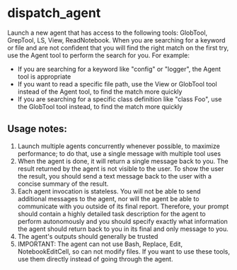 # dispatch_agent

Launch a new agent that has access to the following tools: GlobTool, GrepTool, LS, View, ReadNotebook. When you are searching for a keyword or file and are not confident that you will find the right match on the first try, use the Agent tool to perform the search for you. For example:

- If you are searching for a keyword like "config" or "logger", the Agent tool is appropriate
- If you want to read a specific file path, use the View or GlobTool tool instead of the Agent tool, to find the match more quickly
- If you are searching for a specific class definition like "class Foo", use the GlobTool tool instead, to find the match more quickly

## Usage notes:

1. Launch multiple agents concurrently whenever possible, to maximize performance; to do that, use a single message with multiple tool uses
2. When the agent is done, it will return a single message back to you. The result returned by the agent is not visible to the user. To show the user the result, you should send a text message back to the user with a concise summary of the result.
3. Each agent invocation is stateless. You will not be able to send additional messages to the agent, nor will the agent be able to communicate with you outside of its final report. Therefore, your prompt should contain a highly detailed task description for the agent to perform autonomously and you should specify exactly what information the agent should return back to you in its final and only message to you.
4. The agent's outputs should generally be trusted
5. IMPORTANT: The agent can not use Bash, Replace, Edit, NotebookEditCell, so can not modify files. If you want to use these tools, use them directly instead of going through the agent.